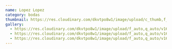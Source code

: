 ```yaml
---
name: Lopez Lopez
category: bodas
thumbnail: https://res.cloudinary.com/dkvtpo8w1/image/upload/c_thumb,f_auto,g_center,h_500,q_auto,w_300/v1673364169/PadillaPortfolio/pexels-michael-block-3225517.jpg
gallery:
  - https://res.cloudinary.com/dkvtpo8w1/image/upload/f_auto,q_auto/v1673928494/PadillaPortfolio/Boda/DSC07018.jpg
  - https://res.cloudinary.com/dkvtpo8w1/image/upload/f_auto,q_auto/v1673928494/PadillaPortfolio/Boda/DSC06894.jpg
  - https://res.cloudinary.com/dkvtpo8w1/image/upload/f_auto,q_auto/v1673928495/PadillaPortfolio/Boda/DSC06835.jpg
---
```

